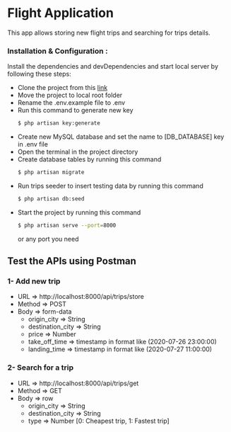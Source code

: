 # Flight Application

This app allows storing new flight trips and searching for trips details.

### Installation & Configuration :

Install the dependencies and devDependencies and start local server by following these steps:

* Clone the project from this [link][git_project_url]
* Move the project to local root folder
* Rename the .env.example file to .env
* Run this command to generate new key
    ```sh
    $ php artisan key:generate
    ```
* Create new MySQL database and set the name to [DB_DATABASE] key in .env file
* Open the terminal in the project directory
* Create database tables by running this command
     ```sh
    $ php artisan migrate
    ```
* Run trips seeder to insert testing data by running this command
     ```sh
    $ php artisan db:seed
    ```
* Start the project by running this command
     ```sh
    $ php artisan serve --port=8000
    ```
  or any port you need

## Test the APIs using Postman

### 1- Add new trip

* URL => http://localhost:8000/api/trips/store
* Method => POST
* Body => form-data
    * origin_city => String
    * destination_city => String
    * price => Number
    * take_off_time => timestamp in format like (2020-07-26 23:00:00)
    * landing_time => timestamp in format like (2020-07-27 11:00:00)

### 2- Search for a trip

* URL => http://localhost:8000/api/trips/get
* Method => GET
* Body => row
    * origin_city => String
    * destination_city => String
    * type => Number [0: Cheapest trip, 1: Fastest trip]

[//]: # (These are reference links used in the body of this note)


[git_project_url]: <https://github.com/AhmedElmaghraby207/flight-app>
